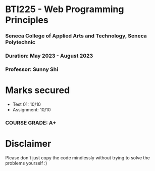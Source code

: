 # BTI225 - Web Programming Principles
### Seneca College of Applied Arts and Technology, Seneca Polytechnic <br />
### Duration: May 2023 - August 2023 <br />
### Professor: Sunny Shi <br />

# Marks secured
- Test 01: 10/10
- Assignment: 10/10


### COURSE GRADE: A+

# Disclaimer
Please don't just copy the code mindlessly without trying to solve the problems yourself :)

